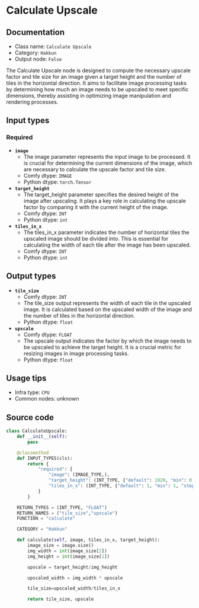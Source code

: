 # Calculate Upscale
## Documentation
- Class name: `Calculate Upscale`
- Category: `Hakkun`
- Output node: `False`

The Calculate Upscale node is designed to compute the necessary upscale factor and tile size for an image given a target height and the number of tiles in the horizontal direction. It aims to facilitate image processing tasks by determining how much an image needs to be upscaled to meet specific dimensions, thereby assisting in optimizing image manipulation and rendering processes.
## Input types
### Required
- **`image`**
    - The image parameter represents the input image to be processed. It is crucial for determining the current dimensions of the image, which are necessary to calculate the upscale factor and tile size.
    - Comfy dtype: `IMAGE`
    - Python dtype: `torch.Tensor`
- **`target_height`**
    - The target_height parameter specifies the desired height of the image after upscaling. It plays a key role in calculating the upscale factor by comparing it with the current height of the image.
    - Comfy dtype: `INT`
    - Python dtype: `int`
- **`tiles_in_x`**
    - The tiles_in_x parameter indicates the number of horizontal tiles the upscaled image should be divided into. This is essential for calculating the width of each tile after the image has been upscaled.
    - Comfy dtype: `INT`
    - Python dtype: `int`
## Output types
- **`tile_size`**
    - Comfy dtype: `INT`
    - The tile_size output represents the width of each tile in the upscaled image. It is calculated based on the upscaled width of the image and the number of tiles in the horizontal direction.
    - Python dtype: `float`
- **`upscale`**
    - Comfy dtype: `FLOAT`
    - The upscale output indicates the factor by which the image needs to be upscaled to achieve the target height. It is a crucial metric for resizing images in image processing tasks.
    - Python dtype: `float`
## Usage tips
- Infra type: `CPU`
- Common nodes: unknown


## Source code
```python
class CalculateUpscale:
    def __init__(self):
        pass

    @classmethod
    def INPUT_TYPES(cls):
        return {
            "required": {
                "image": (IMAGE_TYPE,),
                "target_height": (INT_TYPE, {"default": 1920, "min": 0, "step": 1}),
                "tiles_in_x": (INT_TYPE, {"default": 1, "min": 1, "step": 1}),
            }
        }

    RETURN_TYPES = (INT_TYPE, "FLOAT")
    RETURN_NAMES = ("tile_size","upscale")
    FUNCTION = "calculate"

    CATEGORY = "Hakkun"

    def calculate(self, image, tiles_in_x, target_height):
        image_size = image.size()
        img_width = int(image_size[2])
        img_height = int(image_size[1])

        upscale = target_height/img_height

        upscaled_width = img_width * upscale

        tile_size=upscaled_width/tiles_in_x

        return tile_size, upscale

```
